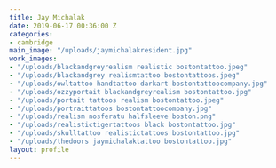 ```yaml
---
title: Jay Michalak
date: 2019-06-17 00:36:00 Z
categories:
- cambridge
main_image: "/uploads/jaymichalakresident.jpg"
work_images:
- "/uploads/blackandgreyrealism realistic bostontattoo.jpeg"
- "/uploads/blackandgrey realismtattoo bostontattoos.jpeg"
- "/uploads/owltattoo handtattoo darkart bostontattoocompany.jpg"
- "/uploads/ozzyportait blackandgreyrealism bostontattoo.jpg"
- "/uploads/portait tattoos realism bostontattoo.jpeg"
- "/uploads/portraittatoos bostontattoocompany.jpg"
- "/uploads/realism nosferatu halfsleeve boston.png"
- "/uploads/realistictigertattoos black bostontattoo.jpg"
- "/uploads/skulltattoo realistictattoos bostontattoo.jpg"
- "/uploads/thedoors jaymichalaktattoo bostontattoo.jpg"
layout: profile
---
```

